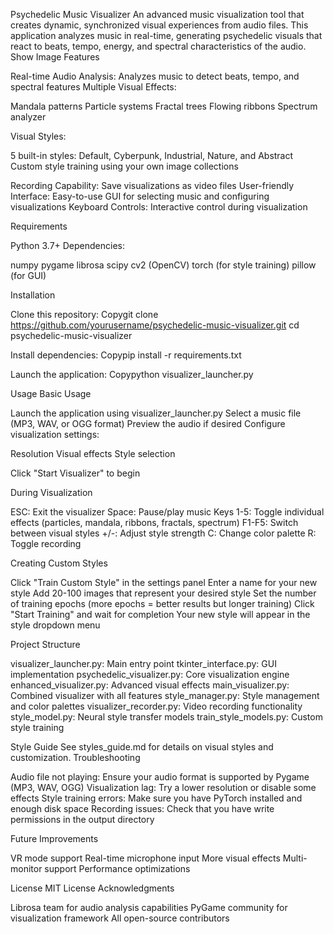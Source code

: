 Psychedelic Music Visualizer
An advanced music visualization tool that creates dynamic, synchronized visual experiences from audio files. This application analyzes music in real-time, generating psychedelic visuals that react to beats, tempo, energy, and spectral characteristics of the audio.
Show Image
Features

Real-time Audio Analysis: Analyzes music to detect beats, tempo, and spectral features
Multiple Visual Effects:

Mandala patterns
Particle systems
Fractal trees
Flowing ribbons
Spectrum analyzer


Visual Styles:

5 built-in styles: Default, Cyberpunk, Industrial, Nature, and Abstract
Custom style training using your own image collections


Recording Capability: Save visualizations as video files
User-friendly Interface: Easy-to-use GUI for selecting music and configuring visualizations
Keyboard Controls: Interactive control during visualization

Requirements

Python 3.7+
Dependencies:

numpy
pygame
librosa
scipy
cv2 (OpenCV)
torch (for style training)
pillow (for GUI)



Installation

Clone this repository:
Copygit clone https://github.com/yourusername/psychedelic-music-visualizer.git
cd psychedelic-music-visualizer

Install dependencies:
Copypip install -r requirements.txt

Launch the application:
Copypython visualizer_launcher.py


Usage
Basic Usage

Launch the application using visualizer_launcher.py
Select a music file (MP3, WAV, or OGG format)
Preview the audio if desired
Configure visualization settings:

Resolution
Visual effects
Style selection


Click "Start Visualizer" to begin

During Visualization

ESC: Exit the visualizer
Space: Pause/play music
Keys 1-5: Toggle individual effects (particles, mandala, ribbons, fractals, spectrum)
F1-F5: Switch between visual styles
+/-: Adjust style strength
C: Change color palette
R: Toggle recording

Creating Custom Styles

Click "Train Custom Style" in the settings panel
Enter a name for your new style
Add 20-100 images that represent your desired style
Set the number of training epochs (more epochs = better results but longer training)
Click "Start Training" and wait for completion
Your new style will appear in the style dropdown menu

Project Structure

visualizer_launcher.py: Main entry point
tkinter_interface.py: GUI implementation
psychedelic_visualizer.py: Core visualization engine
enhanced_visualizer.py: Advanced visual effects
main_visualizer.py: Combined visualizer with all features
style_manager.py: Style management and color palettes
visualizer_recorder.py: Video recording functionality
style_model.py: Neural style transfer models
train_style_models.py: Custom style training

Style Guide
See styles_guide.md for details on visual styles and customization.
Troubleshooting

Audio file not playing: Ensure your audio format is supported by Pygame (MP3, WAV, OGG)
Visualization lag: Try a lower resolution or disable some effects
Style training errors: Make sure you have PyTorch installed and enough disk space
Recording issues: Check that you have write permissions in the output directory

Future Improvements

VR mode support
Real-time microphone input
More visual effects
Multi-monitor support
Performance optimizations

License
MIT License
Acknowledgments

Librosa team for audio analysis capabilities
PyGame community for visualization framework
All open-source contributors